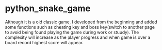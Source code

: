 # python_snake_game
Although it is a old classic game, 
I developed from the beginning and added some functions such as cheating key and boss key(switch to another page to avoid being found playing the game during work or stuudy).
The complexity will increase as the player progress and when game is over a board record highest score will appear.
